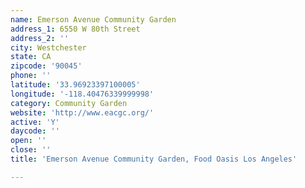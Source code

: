 ```yaml
---
name: Emerson Avenue Community Garden
address_1: 6550 W 80th Street
address_2: ''
city: Westchester
state: CA
zipcode: '90045'
phone: ''
latitude: '33.96923397100005'
longitude: '-118.40476339999998'
category: Community Garden
website: 'http://www.eacgc.org/'
active: 'Y'
daycode: ''
open: ''
close: ''
title: 'Emerson Avenue Community Garden, Food Oasis Los Angeles'

---
```

